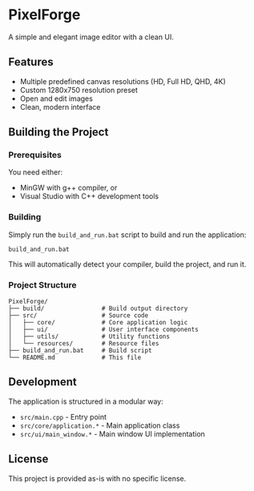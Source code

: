 # PixelForge

A simple and elegant image editor with a clean UI.

## Features

- Multiple predefined canvas resolutions (HD, Full HD, QHD, 4K)
- Custom 1280x750 resolution preset
- Open and edit images
- Clean, modern interface

## Building the Project

### Prerequisites

You need either:
- MinGW with g++ compiler, or
- Visual Studio with C++ development tools

### Building

Simply run the `build_and_run.bat` script to build and run the application:

```
build_and_run.bat
```

This will automatically detect your compiler, build the project, and run it.

### Project Structure

```
PixelForge/
├── build/                # Build output directory
├── src/                  # Source code
│   ├── core/             # Core application logic
│   ├── ui/               # User interface components
│   ├── utils/            # Utility functions
│   └── resources/        # Resource files
├── build_and_run.bat     # Build script
└── README.md             # This file
```

## Development

The application is structured in a modular way:
- `src/main.cpp` - Entry point 
- `src/core/application.*` - Main application class
- `src/ui/main_window.*` - Main window UI implementation

## License

This project is provided as-is with no specific license.
